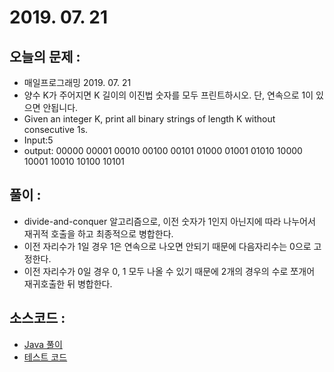 # 2019. 07. 21

## 오늘의 문제 : 

- 매일프로그래밍 2019. 07. 21
- 양수 K가 주어지면 K 길이의 이진법 숫자를 모두 프린트하시오. 단, 연속으로 1이 있으면 안됩니다.
- Given an integer K, print all binary strings of length K without consecutive 1s.
- Input:5
- output: 00000 00001 00010 00100 00101 01000 01001 01010 10000 10001 10010 10100 10101

 
## 풀이 : 

- divide-and-conquer 알고리즘으로, 이전 숫자가 1인지 아닌지에 따라 나누어서 재귀적 호출을 하고 최종적으로 병합한다.
- 이전 자리수가 1일 경우 1은 연속으로 나오면 안되기 때문에 다음자리수는 0으로 고정한다.
- 이전 자리수가 0일 경우 0, 1 모두 나올 수 있기 때문에 2개의 경우의 수로 쪼개어 재귀호출한 뒤 병합한다.


## 소스코드 : 

- [Java 풀이](../../src/main/java/dev/haenara/mailprogramming/solution/y2019/m07/d21/Solution190721.java)
- [테스트 코드](../../src/test/java/dev/haenara/mailprogramming/solution/y2019/m07/d21/Solution190721Test.kt)